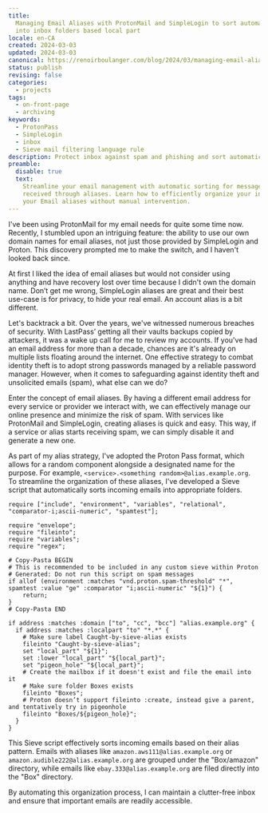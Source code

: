 ```yaml
---
title:
  Managing Email Aliases with ProtonMail and SimpleLogin to sort automatically
  into inbox folders based local part
locale: en-CA
created: 2024-03-03
updated: 2024-03-03
canonical: https://renoirboulanger.com/blog/2024/03/managing-email-aliases-with-protonmail-and-simplelogin-to-sort-automatically-into-inbox-folders-based-local-part/
status: publish
revising: false
categories:
  - projects
tags:
  - on-front-page
  - archiving
keywords:
  - ProtonPass
  - SimpleLogin
  - inbox
  - Sieve mail filtering language rule
description: Protect inbox against spam and phishing and sort automatically
preamble:
  disable: true
  text:
    Streamline your email management with automatic sorting for messages
    received through aliases. Learn how to efficiently organize your inbox for
    your Email aliases without manual intervention.
---
```


I've been using ProtonMail for my email needs for quite some time now. Recently,
I stumbled upon an intriguing feature: the ability to use our own domain names
for email aliases, not just those provided by SimpleLogin and Proton. This
discovery prompted me to make the switch, and I haven't looked back since.

At first I liked the idea of email aliases but would not consider using anything
and have recovery lost over time because I didn't own the domain name. Don’t get
me wrong, SimpleLogin aliases are great and their best use-case is for privacy,
to hide your real email. An account alias is a bit different.

Let's backtrack a bit. Over the years, we've witnessed numerous breaches of
security. With LastPass’ getting all their vaults backups copied by attackers,
it was a wake up call for me to review my accounts. If you've had an email
address for more than a decade, chances are it's already on multiple lists
floating around the internet. One effective strategy to combat identity theft is
to adopt strong passwords managed by a reliable password manager. However, when
it comes to safeguarding against identity theft and unsolicited emails (spam),
what else can we do?

Enter the concept of email aliases. By having a different email address for
every service or provider we interact with, we can effectively manage our online
presence and minimize the risk of spam. With services like ProtonMail and
SimpleLogin, creating aliases is quick and easy. This way, if a service or alias
starts receiving spam, we can simply disable it and generate a new one.

As part of my alias strategy, I've adopted the Proton Pass format, which allows
for a random component alongside a designated name for the purpose. For example,
`<service>.<something random>@alias.example.org`. To streamline the organization
of these aliases, I've developed a Sieve script that automatically sorts
incoming emails into appropriate folders.


<code-block label="Sieve">

```sieve
require ["include", "environment", "variables", "relational", "comparator-i;ascii-numeric", "spamtest"];

require "envelope";
require "fileinto";
require "variables";
require "regex";

# Copy-Pasta BEGIN
# This is recommended to be included in any custom sieve within Proton
# Generated: Do not run this script on spam messages
if allof (environment :matches "vnd.proton.spam-threshold" "*", spamtest :value "ge" :comparator "i;ascii-numeric" "${1}") {
    return;
}
# Copy-Pasta END

if address :matches :domain ["to", "cc", "bcc"] "alias.example.org" {
  if address :matches :localpart "to" "*.*" {
    # Make sure label Caught-by-sieve-alias exists
    fileinto "Caught-by-sieve-alias";
    set "local_part" "${1}";
    set :lower "local_part" "${local_part}";
    set "pigeon_hole" "${local_part}";
    # Create the mailbox if it doesn't exist and file the email into it
    # Make sure folder Boxes exists
    fileinto "Boxes";
    # Proton doesn’t support fileinto :create, instead give a parent, and tentatively try in pigeonhole
    fileinto "Boxes/${pigeon_hole}";
  }
}
```

</code-block>

This Sieve script effectively sorts incoming emails based on their alias
pattern. Emails with aliases like `amazon.aws111@alias.example.org` or
`amazon.audible222@alias.example.org` are grouped under the "Box/amazon"
directory, while emails like `ebay.333@alias.example.org` are filed directly
into the "Box" directory.

By automating this organization process, I can maintain a clutter-free inbox and
ensure that important emails are readily accessible.

[lessons-from-lastpass]:
  https://proton.me/blog/lessons-from-lastpass
  'Lessons from LastPass'
